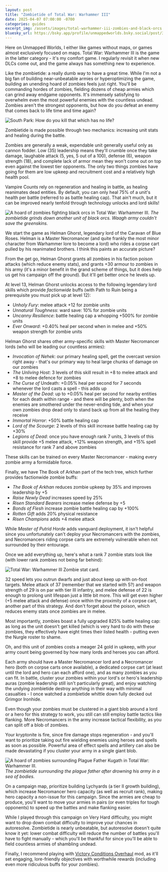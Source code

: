 ```yaml
---
layout: post
title: "Zombietide of Total War: Warhammer III"
date: 2025-04-07 07:00:00 -0700
categories: guides
excerpt_img: /assets/images/total-warhammer-iii-zombies-and-black-orcs.jpg
bluesky_url: https://bsky.app/profile/unmappedworlds.bsky.social/post/3lqd7l42zjc2m
---
```


Here on Unmapped Worlds, I either like games without maps, or games almost exclusively focused on maps. Total War: Warhammer III is the game in the latter category - it's my comfort game. I regularly revisit it when new DLCs come out, and the game always has something new to experience.

Like the zombietide: a really dumb way to have a great time. While I'm not a big fan of building near-unbeatable armies or hyperoptimizing the game, building an unending hoard of zombies feels just right. You'll be commanding hordes of zombies, fielding dozens of cheap armies which can grind away endgame opponents. It's immensely satisfying to overwhelm even the most powerful enemies with the countless undead. Zombies aren't the strongest opponents, but how do you defeat an enemy that comes back to life time and time again?

![South Park: How do you kill that which has no life?](/assets/images/south-park-how-do-you-kill.gif)

Zombietide is made possible through two mechanics: increasing unit stats and healing during the battle.

Zombies are generally a weak, expendable unit generally useful only as cannon fodder. Low (35) leadership means they'll crumble once they take damage, laughable attack (5, yes, 5 out of a 100), defense (6), weapon strength (18), and complete lack of armor mean they won't come out on top even against the lowest tier opponents. The only two things zombies have going for them are low upkeep and recruitment cost and a relatively high health pool. 

Vampire Counts rely on regeneration and healing in battle, as healing reanimates dead entities. By default, you can only heal 75% of a unit's health per battle (referred to as battle healing cap). That ain't much, but it can be improved nearly tenfold through technology unlocks and lord skills!

![A hoard of zombies fighting black orcs in Total War: Warhammer III.](/assets/images/total-warhammer-iii-zombies-and-black-orcs.jpg)
*The zombietide grinds down another unit of black orcs. Waagh army couldn't save the greenskins.*

We start the game as Helman Ghorst, legendary lord of the Caravan of Blue Roses. Helman is a Master Necromancer (and quite frankly the most minor character from Warhammer lore to become a lord) who rides a corpse cart pulled by his reanimated brothers. I think this paints an accurate picture?

From the get go, Helman Ghorst grants all zombies in his faction poison attacks (which reduce enemy stats), and grants +30 armour to zombies in his army (it's a minor benefit in the grand scheme of things, but it does help us get his campaign off the ground). But it'll get better once he levels up.

At level 13, Helman Ghorst unlocks access to the following legendary lord skills which provide *factionwide* buffs (with Path to Ruin being a prerequisite you must pick up at level 12):

* *Unholy Fury*: melee attack +12 for zombie units
* *Unnatural Toughness*: ward save: 10% for zombie units
* *Uncanny Resilience*: battle healing cap a whopping +500% for zombie units
* *Ever Onward*: +0.40% heal per second when in melee and +50% weapon strength for zombie units

Helman Ghorst shares other army-specific skills with Master Necromancer lords (who will be leading our countless armies):

* *Invocation of Nehek*: our primary healing spell, get the overcast version right away - that's our primary way to heal large chunks of damage on our zombies
* *The Unliving Host*: 3 levels of this skill result in +8 to melee attack and +8 to melee defence for zombies
* *The Curse of* Undeath: +0.05% heal per second for 7 seconds whenever the lord casts a spell  - this adds up
* *Master of the Dead*: up to +0.05% heal per second for nearby entities for each death within range - and there will be plenty, both when the enemies are smothered under the never-ending tide, and when your own zombies drop dead only to stand back up from all the healing they receive
* *Immortal Horror*: +50% battle healing cap
* *Lord of the Scourge*: 2 levels of this skill increase battle healing cap by +30%
* *Legions of Dead*: once you have enough rank 7 units, 3 levels of this skill provide +5 melee attack, +12% weapon strength, and +15% spell resistance for rank 7 and above zombies

These skills can be trained on every Master Necromancer - making every zombie army a formidable force.

Finally, we have The Book of Arkhan part of the tech tree, which further provides factionwide zombie buffs:

* *The Book of Arkhan* reduces zombie upkeep by 35% and improves leadership by +5
* *Raise Newly Dead* increases speed by 25%
* *Risen Standard Bearers* increase melee defense by +5
* *Bonds of Flesh* increase zombie battle healing cap by +100%
* *Rotten Gift* adds 20% physical resistance
* *Risen Champions* adds +4 melee attack

While *Master of Putrid Horde* adds vanguard deployment, it isn't helpful since you unfortunately can't deploy your Necromancers with the zombies, and Necromancers riding corpse carts are extremely vulnerable when not surrounded by their entourage.

Once we add everything up, here's what a rank 7 zombie stats look like (with lower rank zombies not being far behind):

![Total War: Warhammer III Zombie stat card.](/assets/images/total-warhammer-iii-zombie-stats.png)

32 speed lets you outrun dwarfs and just about keep up with on-foot targets. Melee attack of 37 (remember that we started with 5?) and weapon strength of 29 is on par with tier III infantry, and melee defense of 22 is enough to prolong unit lifespan just a little bit more. This will get even higher (+5 melee attack and defense) once within the proximity of a corpse cart, another part of this strategy. And don't forget about the poison, which reduces enemy stats once zombies are in melee.

Most importantly, zombies boast a fully upgraded 825% battle healing cap: as long as the unit doesn't get killed (which is very hard to do with these zombies, they effectively have eight times their listed health - putting even the Nurgle roster to shame.

Oh, and this unit of zombies costs a meager 24 gold in upkeep, with your army count being governed by how many lords and heroes you can afford. 

Each army should have a Master Necromancer lord and a Necromancer hero (both on corpse carts once available), a dedicated corpse cart (at least until the lord and hero can each afford one), and as many zombies as you can fit. In battle, cluster your zombies within your lord's or hero's leadership auras (zombie leadership still isn't particularly great), and enjoy watching the undying zombietide destroy anything in their way with minimal casualties - I once watched a zombietide whittle down fully decked out Grimgor Ironhide.

Even though your zombies must be clustered in a giant blob around a lord or a hero for this strategy to work, you still can still employ battle tactics like flanking. More Necromancers in the army increase tactical flexibility, as you can split off a blob of zombies.

Your kryptonite is fire, since fire damage stops regeneration - and you'll want to prioritize taking out fire wielding enemies using heroes and spells as soon as possible. Powerful area of effect spells and artillery can also be made devastating if you cluster your army in a single giant blob.

![A hoard of zombies surrounding Plague Father Kugath in Total War: Warhammer III.](/assets/images/total-warhammer-iii-zombies-and-kugath.jpg)
*The zombietide surrounding the plague father after drowning his army in a sea of bodies.*

On a campaign map, prioritize building Lychyards (a tier II growth building), which increase Necromancer hero capacity (as well as recruit rank), making hero capacity a non-issue for this campaign. Since the armies are cheap to produce, you'll want to move your armies in pairs (or even triples for tough opponents) to speed up the battles and make flanking easier.

While I played through this campaign on Very Hard difficulty, you might want to drop down combat difficulty to improve your chances in autoresolve. Zombietide is nearly unbeatable, but autoresolve doesn't quite know it yet: lower combat difficulty will reduce the number of battles you'll have to fight manually - which you'll be thankful for since you'll be able to field countless armies of shambling undead. 

Finally, I recommend playing with [Victory Conditions Overhaul](https://steamcommunity.com/sharedfiles/filedetails/?id=3140200173) mod, as it'll set engaging, lore-friendly objectives with worthwhile rewards (including even more ridiculous buffs for your zombies).
